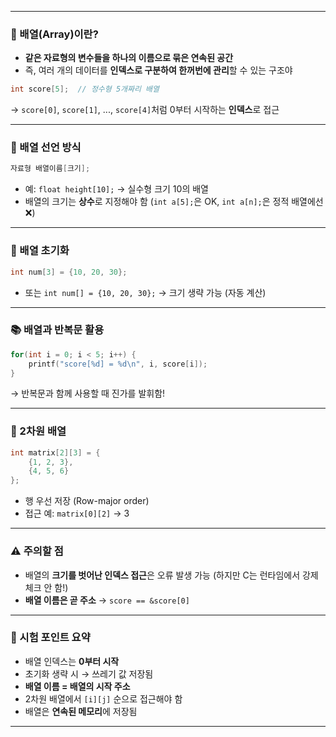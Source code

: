 
---

### 🧱 배열(Array)이란?

- **같은 자료형의 변수들을 하나의 이름으로 묶은 연속된 공간**
- 즉, 여러 개의 데이터를 **인덱스로 구분하여 한꺼번에 관리**할 수 있는 구조야

```c
int score[5];  // 정수형 5개짜리 배열
```

→ `score[0]`, `score[1]`, ..., `score[4]`처럼 0부터 시작하는 **인덱스**로 접근

---

### 🔧 배열 선언 방식

```c
자료형 배열이름[크기];
```

- 예: `float height[10];` → 실수형 크기 10의 배열
- 배열의 크기는 **상수**로 지정해야 함 (`int a[5];`은 OK, `int a[n];`은 정적 배열에선 ❌)

---

### 📌 배열 초기화

```c
int num[3] = {10, 20, 30};
```

- 또는 `int num[] = {10, 20, 30};` → 크기 생략 가능 (자동 계산)

---

### 📚 배열과 반복문 활용

```c
for(int i = 0; i < 5; i++) {
    printf("score[%d] = %d\n", i, score[i]);
}
```

→ 반복문과 함께 사용할 때 진가를 발휘함!

---

### 🧮 2차원 배열

```c
int matrix[2][3] = {
    {1, 2, 3},
    {4, 5, 6}
};
```

- 행 우선 저장 (Row-major order)
- 접근 예: `matrix[0][2]` → 3

---

### ⚠️ 주의할 점

- 배열의 **크기를 벗어난 인덱스 접근**은 오류 발생 가능 (하지만 C는 런타임에서 강제 체크 안 함!)
- **배열 이름은 곧 주소** → `score == &score[0]`

---

### 🎯 시험 포인트 요약

- 배열 인덱스는 **0부터 시작**
- 초기화 생략 시 → 쓰레기 값 저장됨
- **배열 이름 = 배열의 시작 주소**
- 2차원 배열에서 `[i][j]` 순으로 접근해야 함
- 배열은 **연속된 메모리**에 저장됨

---


